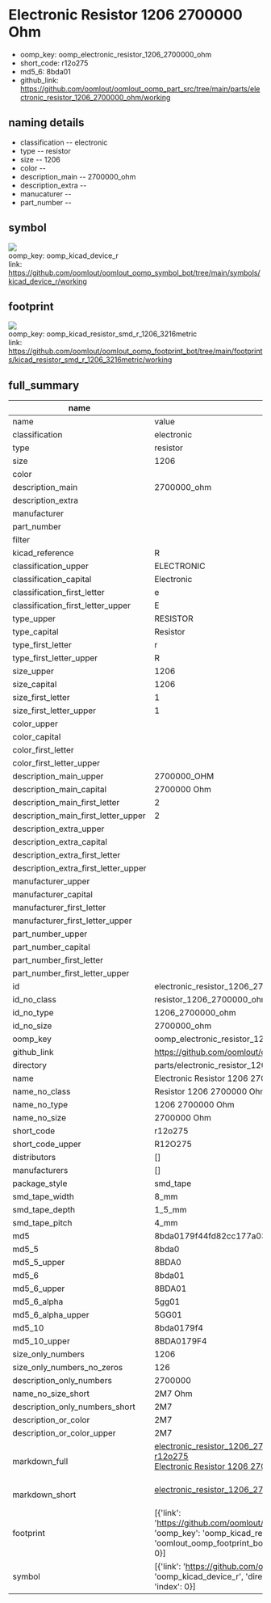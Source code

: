 # Electronic Resistor 1206 2700000 Ohm

  
* oomp_key: oomp_electronic_resistor_1206_2700000_ohm 
* short_code: r12o275
* md5_6: 8bda01  
* github_link: https://github.com/oomlout/oomlout_oomp_part_src/tree/main/parts/electronic_resistor_1206_2700000_ohm/working  
## naming details
* classification -- electronic
* type -- resistor
* size -- 1206
* color -- 
* description_main -- 2700000_ohm
* description_extra -- 
* manucaturer -- 
* part_number -- 



## symbol

![](symbol/{index}}/working/working_600.png)  
oomp_key: oomp_kicad_device_r  
link: https://github.com/oomlout/oomlout_oomp_symbol_bot/tree/main/symbols/kicad_device_r/working  

## footprint

![](footprint/{index}/working/working_600.png)  
oomp_key: oomp_kicad_resistor_smd_r_1206_3216metric  
link: https://github.com/oomlout/oomlout_oomp_footprint_bot/tree/main/footprints/kicad_resistor_smd_r_1206_3216metric/working  

## full_summary
| name | value | 
| --- | --- | 
| name | value | 
| classification | electronic | 
| type | resistor | 
| size | 1206 | 
| color |  | 
| description_main | 2700000_ohm | 
| description_extra |  | 
| manufacturer |  | 
| part_number |  | 
| filter |  | 
| kicad_reference | R | 
| classification_upper | ELECTRONIC | 
| classification_capital | Electronic | 
| classification_first_letter | e | 
| classification_first_letter_upper | E | 
| type_upper | RESISTOR | 
| type_capital | Resistor | 
| type_first_letter | r | 
| type_first_letter_upper | R | 
| size_upper | 1206 | 
| size_capital | 1206 | 
| size_first_letter | 1 | 
| size_first_letter_upper | 1 | 
| color_upper |  | 
| color_capital |  | 
| color_first_letter |  | 
| color_first_letter_upper |  | 
| description_main_upper | 2700000_OHM | 
| description_main_capital | 2700000 Ohm | 
| description_main_first_letter | 2 | 
| description_main_first_letter_upper | 2 | 
| description_extra_upper |  | 
| description_extra_capital |  | 
| description_extra_first_letter |  | 
| description_extra_first_letter_upper |  | 
| manufacturer_upper |  | 
| manufacturer_capital |  | 
| manufacturer_first_letter |  | 
| manufacturer_first_letter_upper |  | 
| part_number_upper |  | 
| part_number_capital |  | 
| part_number_first_letter |  | 
| part_number_first_letter_upper |  | 
| id | electronic_resistor_1206_2700000_ohm | 
| id_no_class | resistor_1206_2700000_ohm | 
| id_no_type | 1206_2700000_ohm | 
| id_no_size | 2700000_ohm | 
| oomp_key | oomp_electronic_resistor_1206_2700000_ohm | 
| github_link | https://github.com/oomlout/oomlout_oomp_part_src/tree/main/parts/electronic_resistor_1206_2700000_ohm/working | 
| directory | parts/electronic_resistor_1206_2700000_ohm | 
| name | Electronic Resistor 1206 2700000 Ohm | 
| name_no_class | Resistor 1206 2700000 Ohm | 
| name_no_type | 1206 2700000 Ohm | 
| name_no_size | 2700000 Ohm | 
| short_code | r12o275 | 
| short_code_upper | R12O275 | 
| distributors | [] | 
| manufacturers | [] | 
| package_style | smd_tape | 
| smd_tape_width | 8_mm | 
| smd_tape_depth | 1_5_mm | 
| smd_tape_pitch | 4_mm | 
| md5 | 8bda0179f44fd82cc177a031fc6e8951 | 
| md5_5 | 8bda0 | 
| md5_5_upper | 8BDA0 | 
| md5_6 | 8bda01 | 
| md5_6_upper | 8BDA01 | 
| md5_6_alpha | 5gg01 | 
| md5_6_alpha_upper | 5GG01 | 
| md5_10 | 8bda0179f4 | 
| md5_10_upper | 8BDA0179F4 | 
| size_only_numbers | 1206 | 
| size_only_numbers_no_zeros | 126 | 
| description_only_numbers | 2700000 | 
| name_no_size_short | 2M7 Ohm | 
| description_only_numbers_short | 2M7 | 
| description_or_color | 2M7 | 
| description_or_color_upper | 2M7 | 
| markdown_full | [electronic_resistor_1206_2700000_ohm](https://github.com/oomlout/oomlout_oomp_part_src/tree/main/parts/electronic_resistor_1206_2700000_ohm/working)<br>[r12o275](https://github.com/oomlout/oomlout_oomp_part_src/tree/main/parts/electronic_resistor_1206_2700000_ohm/working)<br>[Electronic Resistor 1206 2700000 Ohm](https://github.com/oomlout/oomlout_oomp_part_src/tree/main/parts/electronic_resistor_1206_2700000_ohm/working)<br><br> | 
| markdown_short | [electronic_resistor_1206_2700000_ohm](https://github.com/oomlout/oomlout_oomp_part_src/tree/main/parts/electronic_resistor_1206_2700000_ohm/working)<br><br> | 
| footprint | [{'link': 'https://github.com/oomlout/oomlout_oomp_footprint_bot/tree/main/foootprntss/kicad_resistor_smd_r_1206_3216metric', 'oomp_key': 'oomp_kicad_resistor_smd_r_1206_3216metric', 'directory': 'oomlout_oomp_footprint_bot/footprints/kicad_resistor_smd_r_1206_3216metric//working/working.kicad_mod', 'index': 0}] | 
| symbol | [{'link': 'https://github.com/oomlout/oomlout_oomp_symbol_bot/tree/main/symbols/kicad_device_r', 'oomp_key': 'oomp_kicad_device_r', 'directory': 'oomlout_oomp_symbol_bot/symbols/kicad_device_r//working/working.kicad_sym', 'index': 0}] | 
